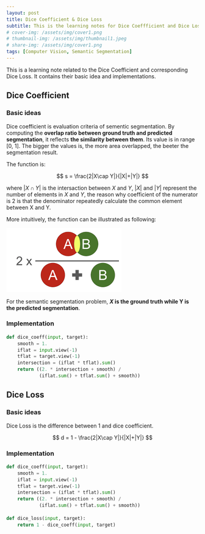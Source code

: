 ```yaml
---
layout: post
title: Dice Coefficient & Dice Loss
subtitle: This is the learning notes for Dice Coeffficient and Dice Loss
# cover-img: /assets/img/cover1.png
# thumbnail-img: /assets/img/thumbnail1.jpeg
# share-img: /assets/img/cover1.png
tags: [Computer Vision, Semantic Segmentation]
---
```


This is a learning note related to the Dice Coefficient and corresponding Dice Loss. It contains their basic idea and implementations. 

## Dice Coefficient

### Basic ideas

Dice coefficient is evaluation criteria of sementic segmentation. By computing the **overlap ratio between ground truth and predicted segmentation**, it reflects **the similarity between them**. Its value is in range [0, 1]. The bigger the values is, the more area overlapped, the beeter the segmentation result. 

The function is:

$$
s = \frac{2|X\cap Y|}{|X|+|Y|}
$$

where $|X\cap Y|$ is the intersaction between $X$ and $Y$, $|X|$ and $|Y|$ represent the number of elements in $X$ and $Y$, the reason why  coefficient of the numerator is 2 is that the denominator repeatedly calculate the common element between X and Y. 

More intuitively, the function can be illustrated as following:

![](/assets/img/dc1.png)

For the semantic segmentation problem, **$X$ is the ground truth while Y is the predicted segmentation**.



### Implementation

```python
def dice_coeff(input, target):
    smooth = 1.
    iflat = input.view(-1)
    tflat = target.view(-1)
    intersection = (iflat * tflat).sum()
    return ((2. * intersection + smooth) /
            (iflat.sum() + tflat.sum() + smooth))

```



## Dice Loss

### Basic ideas

Dice Loss is the difference between 1 and dice coefficient.

$$
d = 1 - \frac{2|X\cap Y|}{|X|+|Y|}
$$


### Implementation

```python
def dice_coeff(input, target):
    smooth = 1.
    iflat = input.view(-1)
    tflat = target.view(-1)
    intersection = (iflat * tflat).sum()
    return ((2. * intersection + smooth) /
            (iflat.sum() + tflat.sum() + smooth))

def dice_loss(input, target):
    return 1 - dice_coeff(input, target)
```



